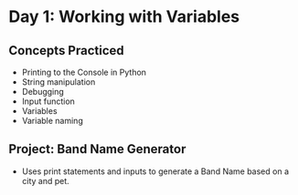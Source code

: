 # Day 1: Working with Variables 

## Concepts Practiced

- Printing to the Console in Python
- String manipulation
- Debugging
- Input function
- Variables
- Variable naming

## Project: Band Name Generator
- Uses print statements and inputs to generate a Band Name based on a city and pet.
